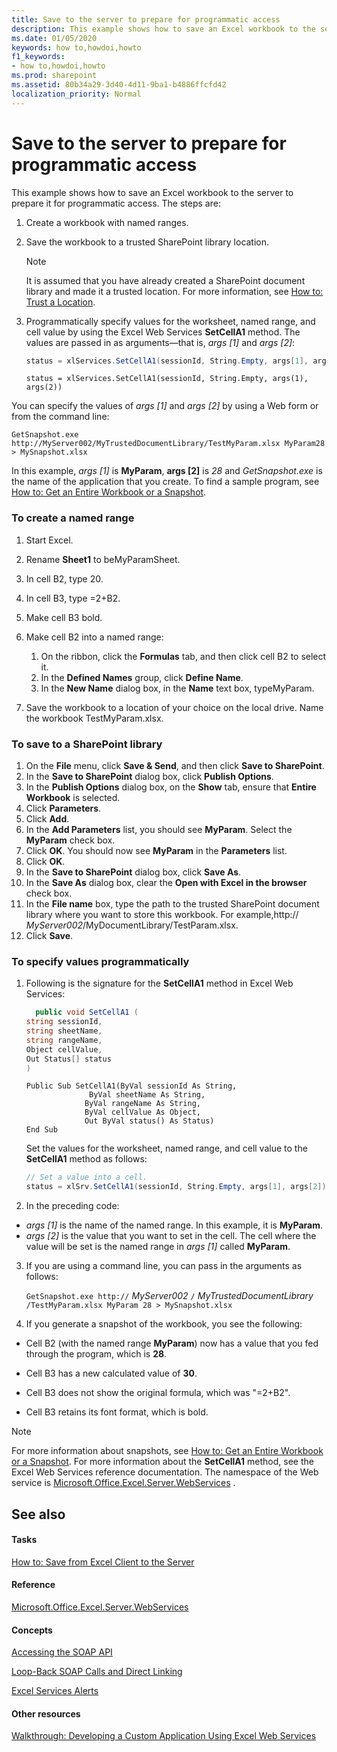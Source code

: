 ```yaml
---
title: Save to the server to prepare for programmatic access
description: This example shows how to save an Excel workbook to the server to prepare it for programmatic access.
ms.date: 01/05/2020
keywords: how to,howdoi,howto
f1_keywords:
- how to,howdoi,howto
ms.prod: sharepoint
ms.assetid: 80b34a29-3d40-4d11-9ba1-b4886ffcfd42
localization_priority: Normal
---
```

# Save to the server to prepare for programmatic access

This example shows how to save an Excel workbook to the server to prepare it for programmatic access. The steps are:

1. Create a workbook with named ranges.
1. Save the workbook to a trusted SharePoint library location.

    > [!NOTE]
    > It is assumed that you have already created a SharePoint document library and made it a trusted location. For more information, see  [How to: Trust a Location](how-to-trust-a-location.md).

1. Programmatically specify values for the worksheet, named range, and cell value by using the Excel Web Services **SetCellA1** method. The values are passed in as arguments—that is, _args [1]_ and _args [2]_:

    ```csharp
    status = xlServices.SetCellA1(sessionId, String.Empty, args[1], args[2]);
    ```

    ```VB.net
    status = xlServices.SetCellA1(sessionId, String.Empty, args(1), args(2))
    ```

You can specify the values of  _args [1]_ and _args [2]_ by using a Web form or from the command line:

```console
GetSnapshot.exe http://MyServer002/MyTrustedDocumentLibrary/TestMyParam.xlsx MyParam28 > MySnapshot.xlsx
```

In this example,  _args [1]_ is **MyParam**, **args [2]** is _28_ and _GetSnapshot.exe_ is the name of the application that you create. To find a sample program, see [How to: Get an Entire Workbook or a Snapshot](how-to-get-an-entire-workbook-or-a-snapshot.md).

### To create a named range

1. Start Excel.
1. Rename **Sheet1** to beMyParamSheet.
1. In cell B2, type 20.
1. In cell B3, type =2+B2.
1. Make cell B3 bold.
1. Make cell B2 into a named range:

    1. On the ribbon, click the **Formulas** tab, and then click cell B2 to select it.
    1. In the **Defined Names** group, click **Define Name**.
    1. In the **New Name** dialog box, in the **Name** text box, typeMyParam.

1. Save the workbook to a location of your choice on the local drive. Name the workbook TestMyParam.xlsx.

### To save to a SharePoint library

1. On the **File** menu, click **Save &amp; Send**, and then click **Save to SharePoint**.
1. In the **Save to SharePoint** dialog box, click **Publish Options**.
1. In the **Publish Options** dialog box, on the **Show** tab, ensure that **Entire Workbook** is selected.
1. Click **Parameters**.
1. Click **Add**.
1. In the **Add Parameters** list, you should see **MyParam**. Select the **MyParam** check box.
1. Click **OK**. You should now see **MyParam** in the **Parameters** list.
1. Click **OK**.
1. In the **Save to SharePoint** dialog box, click **Save As**.
1. In the **Save As** dialog box, clear the **Open with Excel in the browser** check box.
1. In the **File name** box, type the path to the trusted SharePoint document library where you want to store this workbook. For example,http:// _MyServer002_/MyDocumentLibrary/TestParam.xlsx.
1. Click **Save**.

### To specify values programmatically

1. Following is the signature for the **SetCellA1** method in Excel Web Services:

    ```csharp
      public void SetCellA1 (
    string sessionId,
    string sheetName,
    string rangeName,
    Object cellValue,
    Out Status[] status
    )
    ```
    
    ```vbnet
    Public Sub SetCellA1(ByVal sessionId As String,
                  ByVal sheetName As String,
                 ByVal rangeName As String,
                 ByVal cellValue As Object,
                 Out ByVal status() As Status)
    End Sub
    ```


    Set the values for the worksheet, named range, and cell value to the **SetCellA1** method as follows:

    ```csharp
    // Set a value into a cell.
    status = xlSrv.SetCellA1(sessionId, String.Empty, args[1], args[2]);
    ```
    
1. In the preceding code:

  -  _args [1]_ is the name of the named range. In this example, it is **MyParam**.
  -  _args [2]_ is the value that you want to set in the cell. The cell where the value will be set is the named range in _args [1]_ called **MyParam**.


3. If you are using a command line, you can pass in the arguments as follows:

     `GetSnapshot.exe http://` _MyServer002_ `/` _MyTrustedDocumentLibrary_ `/TestMyParam.xlsx MyParam 28 > MySnapshot.xlsx`


4. If you generate a snapshot of the workbook, you see the following:

  - Cell B2 (with the named range **MyParam**) now has a value that you fed through the program, which is **28**.


  - Cell B3 has a new calculated value of **30**.


  - Cell B3 does not show the original formula, which was "=2+B2".


  - Cell B3 retains its font format, which is bold.



> [!NOTE]
> For more information about snapshots, see  [How to: Get an Entire Workbook or a Snapshot](how-to-get-an-entire-workbook-or-a-snapshot.md). For more information about the **SetCellA1** method, see the Excel Web Services reference documentation. The namespace of the Web service is [Microsoft.Office.Excel.Server.WebServices](https://msdn.microsoft.com/library/Microsoft.Office.Excel.Server.WebServices.aspx) .





## See also


#### Tasks





 [How to: Save from Excel Client to the Server](how-to-save-from-excel-client-to-the-server.md)
#### Reference





 [Microsoft.Office.Excel.Server.WebServices](https://msdn.microsoft.com/library/Microsoft.Office.Excel.Server.WebServices.aspx)
#### Concepts





 [Accessing the SOAP API](accessing-the-soap-api.md)



 [Loop-Back SOAP Calls and Direct Linking](loop-back-soap-calls-and-direct-linking.md)



 [Excel Services Alerts](excel-services-alerts.md)
#### Other resources





 [Walkthrough: Developing a Custom Application Using Excel Web Services](walkthrough-developing-a-custom-application-using-excel-web-services.md)
